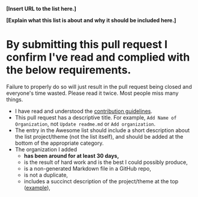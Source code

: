 <!-- Please fill in the **bold** fields -->

**[Insert URL to the list here.]**

**[Explain what this list is about and why it should be included here.]**


# By submitting this pull request I confirm I've read and complied with the below requirements.

Failure to properly do so will just result in the pull request being closed and everyone's time wasted. Please read it twice. Most people miss many things.

- I have read and understood the [contribution guidelines](https://github.com/orgmanager/awesome-open-organizations/blob/master/CONTRIBUTING.md).
- This pull request has a descriptive title. For example, `Add Name of Organization`, not `Update readme.md` or `Add organization`.
- The entry in the Awesome list should include a short description about the list project/theme (not the list itself), and should be added at the bottom of the appropriate category.
- The organization I added
	- **has been around for at least 30 days,**
	- is the result of hard work and is the best I could possibly produce,
	- is a non-generated Markdown file in a GitHub repo,
	- is not a duplicate,
	- includes a succinct description of the project/theme at the top ([example](https://github.com/willempienaar/awesome-quantified-self)),
